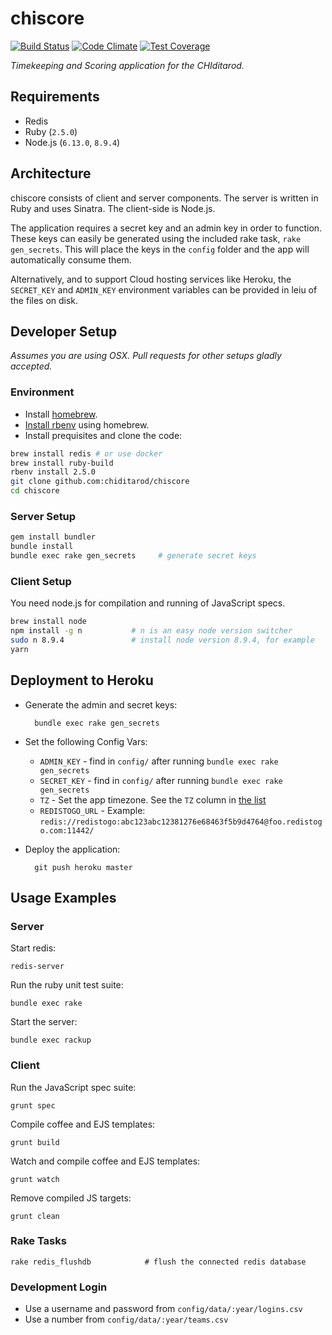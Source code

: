 # chiscore

[![Build Status](https://travis-ci.org/chiditarod/chiscore.svg?branch=master)](https://travis-ci.org/chiditarod/chiscore)
[![Code Climate](https://codeclimate.com/github/chiditarod/chiscore/badges/gpa.svg)](https://codeclimate.com/github/chiditarod/chiscore)
[![Test Coverage](https://codeclimate.com/github/chiditarod/chiscore/badges/coverage.svg)](https://codeclimate.com/github/chiditarod/chiscore/coverage)

_Timekeeping and Scoring application for the CHIditarod._

## Requirements

- Redis
- Ruby (`2.5.0`)
- Node.js (`6.13.0`, `8.9.4`)

## Architecture

chiscore consists of client and server components.  The server is
written in Ruby and uses Sinatra.  The client-side is Node.js.

The application requires a secret key and an admin key in order to
function.  These keys can easily be generated using the included rake
task, `rake gen_secrets`.  This will place the keys in the `config`
folder and the app will automatically consume them.

Alternatively, and to support Cloud hosting services like Heroku, the
`SECRET_KEY` and `ADMIN_KEY` environment variables can be provided in
leiu of the files on disk.

## Developer Setup

_Assumes you are using OSX. Pull requests for other setups gladly accepted._

### Environment

- Install [homebrew](http://brew.sh/).
- [Install rbenv](https://github.com/rbenv/rbenv#homebrew-on-mac-os-x) using homebrew.
- Install prequisites and clone the code:

```bash
brew install redis # or use docker
brew install ruby-build
rbenv install 2.5.0
git clone github.com:chiditarod/chiscore
cd chiscore
```

### Server Setup

```bash
gem install bundler
bundle install
bundle exec rake gen_secrets     # generate secret keys
```

### Client Setup

You need node.js for compilation and running of JavaScript specs.

```bash
brew install node
npm install -g n           # n is an easy node version switcher
sudo n 8.9.4               # install node version 8.9.4, for example
yarn
```

## Deployment to Heroku

- Generate the admin and secret keys:

        bundle exec rake gen_secrets

- Set the following Config Vars:

    - `ADMIN_KEY` - find in `config/` after running `bundle exec rake gen_secrets`
    - `SECRET_KEY` - find in `config/` after running `bundle exec rake gen_secrets`
    - `TZ` - Set the app timezone.  See the `TZ` column in [the list](https://en.wikipedia.org/wiki/List_of_tz_database_time_zones)
    - `REDISTOGO_URL` - Example: `redis://redistogo:abc123abc12381276e68463f5b9d4764@foo.redistogo.com:11442/`

- Deploy the application:

        git push heroku master

## Usage Examples

### Server

Start redis:

    redis-server

Run the ruby unit test suite:

    bundle exec rake

Start the server:

    bundle exec rackup

### Client

Run the JavaScript spec suite:

    grunt spec

Compile coffee and EJS templates:

    grunt build

Watch and compile coffee and EJS templates:

    grunt watch

Remove compiled JS targets:

    grunt clean

### Rake Tasks

    rake redis_flushdb            # flush the connected redis database

### Development Login

- Use a username and password from `config/data/:year/logins.csv`
- Use a number from `config/data/:year/teams.csv`
